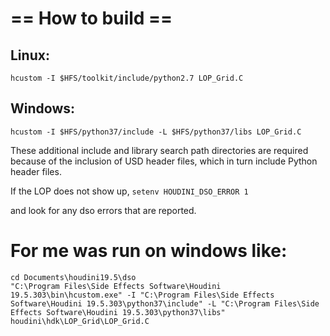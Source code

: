 # == How to build ==
## Linux:
`hcustom -I $HFS/toolkit/include/python2.7 LOP_Grid.C`

## Windows:

`hcustom -I $HFS/python37/include -L $HFS/python37/libs LOP_Grid.C`

These additional include and library search path directories are required
because of the inclusion of USD header files, which in turn include Python
header files.

If the LOP does not show up, 
`setenv HOUDINI_DSO_ERROR 1`

and look for any dso errors that are reported.

# For me was run on windows like:
```
cd Documents\houdini19.5\dso
"C:\Program Files\Side Effects Software\Houdini 19.5.303\bin\hcustom.exe" -I "C:\Program Files\Side Effects Software\Houdini 19.5.303\python37\include" -L "C:\Program Files\Side Effects Software\Houdini 19.5.303\python37\libs" houdini\hdk\LOP_Grid\LOP_Grid.C
```